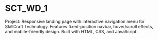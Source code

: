 # SCT_WD_1
Project: Responsive landing page with interactive navigation menu for SkillCraft Technology. Features fixed-position navbar, hover/scroll effects, and mobile-friendly design. Built with HTML, CSS, and JavaScript.  
